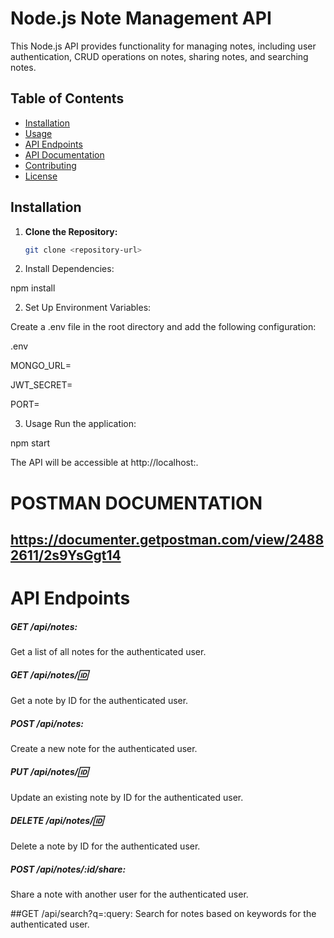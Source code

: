 # Node.js Note Management API

This Node.js API provides functionality for managing notes, including user authentication, CRUD operations on notes, sharing notes, and searching notes.

## Table of Contents

- [Installation](#installation)
- [Usage](#usage)
- [API Endpoints](#api-endpoints)
- [API Documentation](#api-documentation)
- [Contributing](#contributing)
- [License](#license)

## Installation

1. **Clone the Repository:**

   ```bash
   git clone <repository-url>

1. Install Dependencies:

npm install

2. Set Up Environment Variables:

Create a .env file in the root directory and add the following configuration:

.env

MONGO_URL=<your-mongodb-url>

JWT_SECRET=<your-jwt-secret>

PORT=<your-preferred-port>

3. Usage
Run the application:

npm start

The API will be accessible at http://localhost:<your-preferred-port>.

# POSTMAN DOCUMENTATION 
## https://documenter.getpostman.com/view/24882611/2s9YsGgt14
# API Endpoints
##### GET /api/notes:
Get a list of all notes for the authenticated user.

##### GET /api/notes/:id:
Get a note by ID for the authenticated user.

##### POST /api/notes:
Create a new note for the authenticated user.

##### PUT /api/notes/:id:
Update an existing note by ID for the authenticated user.

##### DELETE /api/notes/:id:
Delete a note by ID for the authenticated user.

##### POST /api/notes/:id/share:
Share a note with another user for the authenticated user.

##GET /api/search?q=:query:
Search for notes based on keywords for the authenticated user.

